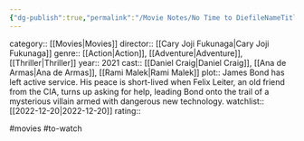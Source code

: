 ```yaml
---
{"dg-publish":true,"permalink":"/Movie Notes/No Time to DiefileNameTitle/"}
---
```



category:: [[Movies\|Movies]]
director:: [[Cary Joji Fukunaga\|Cary Joji Fukunaga]]
genre:: [[Action\|Action]], [[Adventure\|Adventure]], [[Thriller\|Thriller]]
year:: 2021
cast:: [[Daniel Craig\|Daniel Craig]], [[Ana de Armas\|Ana de Armas]], [[Rami Malek\|Rami Malek]]
plot:: James Bond has left active service. His peace is short-lived when Felix Leiter, an old friend from the CIA, turns up asking for help, leading Bond onto the trail of a mysterious villain armed with dangerous new technology.
watchlist:: [[2022-12-20\|2022-12-20]]
rating::

#movies #to-watch

